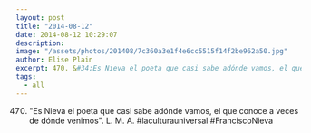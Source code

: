 ```yaml
---
layout: post
title: "2014-08-12"
date: 2014-08-12 10:29:07
description: 
image: "/assets/photos/201408/7c360a3e1f4e6cc5515f14f2be962a50.jpg"
author: Elise Plain
excerpt: 470. &#34;Es Nieva el poeta que casi sabe adónde vamos, el que conoce a veces de dónde venimos&#34;. L. M. A. #laculturauniversal #FranciscoNieva
tags: 
  - all
---
```


470. &#34;Es Nieva el poeta que casi sabe adónde vamos, el que conoce a veces de dónde venimos&#34;. L. M. A. #laculturauniversal #FranciscoNieva
<p></p>
